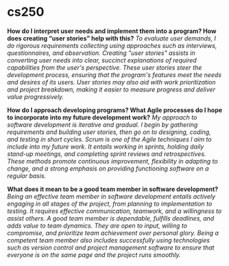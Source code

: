 # cs250

**How do I interpret user needs and implement them into a program? How does creating “user stories” help with this?**
_To evaluate user demands, I do rigorous requirements collecting using approaches such as interviews, questionnaires, and observation. Creating "user stories" assists in converting user needs into clear, succinct explanations of required capabilities from the user's perspective. These user stories steer the development process, ensuring that the program's features meet the needs and desires of its users. User stories may also aid with work prioritization and project breakdown, making it easier to measure progress and deliver value progressively._

**How do I approach developing programs? What Agile processes do I hope to incorporate into my future development work?**
_My approach to software development is iterative and gradual. I begin by gathering requirements and building user stories, then go on to designing, coding, and testing in short cycles. Scrum is one of the Agile techniques I aim to include into my future work. It entails working in sprints, holding daily stand-up meetings, and completing sprint reviews and retrospectives. These methods promote continuous improvement, flexibility in adapting to change, and a strong emphasis on providing functioning software on a regular basis._

**What does it mean to be a good team member in software development?**
_Being an effective team member in software development entails actively engaging in all stages of the project, from planning to implementation to testing. It requires effective communication, teamwork, and a willingness to assist others. A good team member is dependable, fulfills deadlines, and adds value to team dynamics. They are open to input, willing to compromise, and prioritize team achievement over personal glory. Being a competent team member also includes successfully using technologies such as version control and project management software to ensure that everyone is on the same page and the project runs smoothly._









